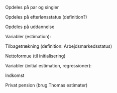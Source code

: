Opdeles på par og singler

Opdeles på efterlønsstatus (definition?)

Opdeles på uddannelse

Variabler (estimation):

Tilbagetrækning (definition: Arbejdsmarkedsstatus)

Nettoformue (til initialisering)

Variabler (initial estimation, regressioner):

Indkomst

Privat pension (brug Thomas estimater)
